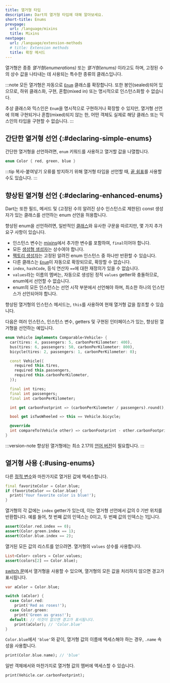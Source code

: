 ```yaml
---
title: 열거형 타입
description: Dart의 열거형 타입에 대해 알아보세요.
short-title: Enums
prevpage:
  url: /language/mixins
  title: Mixins
nextpage:
  url: /language/extension-methods
  # title: Extension methods
  title: 확장 메서드
---
```


열거형은 종종 _열거형(enumerations)_ 또는 _열거형(enums)_ 이라고도 하며, 
고정된 수의 상수 값을 나타내는 데 사용되는 특수한 종류의 클래스입니다.

:::note
모든 열거형은 자동으로 [`Enum`][] 클래스를 확장합니다. 
또한 봉인(sealed)되어 있으므로, 하위 클래스화, 구현, 혼합(mixed in) 또는 명시적으로 인스턴스화할 수 없습니다.

추상 클래스와 믹스인은 `Enum`을 명시적으로 구현하거나 확장할 수 있지만, 
열거형 선언에 의해 구현되거나 혼합(mixed)되지 않는 한, 
어떤 객체도 실제로 해당 클래스 또는 믹스인의 타입을 구현할 수 없습니다.
:::

## 간단한 열거형 선언 {:#declaring-simple-enums}

간단한 열거형을 선언하려면, `enum` 키워드를 사용하고 열거할 값을 나열합니다.

<?code-excerpt "misc/lib/language_tour/classes/enum.dart (enum)"?>
```dart
enum Color { red, green, blue }
```

:::tip
복사-붙여넣기 오류를 방지하기 위해 열거형 타입을 선언할 때, 
[끝 쉼표][trailing commas]를 사용할 수도 있습니다.
:::

## 향상된 열거형 선언 {:#declaring-enhanced-enums}

Dart는 또한 필드, 메서드 및 (고정된 수의 알려진 상수 인스턴스로 제한된) const 생성자가 있는 클래스를 선언하는 enum 선언을 허용합니다.

향상된 enum을 선언하려면, 일반적인 [클래스][classes]와 유사한 구문을 따르지만, 몇 가지 추가 요구 사항이 있습니다.

* 인스턴스 변수는 [mixins][]에서 추가한 변수를 포함하여, `final`이어야 합니다.
* 모든 [생성형 생성자][generative constructors]는 상수여야 합니다.
* [팩토리 생성자][Factory constructors]는 고정된 알려진 enum 인스턴스 중 하나만 반환할 수 있습니다.
* 다른 클래스는 [`Enum`]이 자동으로 확장되므로, 확장할 수 없습니다.
* `index`, `hashCode`, 등식 연산자 `==`에 대한 재정의가 있을 수 없습니다.
* `values`라는 이름의 멤버는, 자동으로 생성된 정적 `values` getter와 충돌하므로, enum에서 선언할 수 없습니다.
* enum의 모든 인스턴스는 선언 시작 부분에서 선언해야 하며, 최소한 하나의 인스턴스가 선언되어야 합니다.

향상된 열거형의 인스턴스 메서드는, `this`를 사용하여 현재 열거형 값을 참조할 수 있습니다.

다음은 여러 인스턴스, 인스턴스 변수, getters 및 구현된 인터페이스가 있는, 향상된 열거형을 선언하는 예입니다.

<?code-excerpt "misc/lib/language_tour/classes/enum.dart (enhanced)"?>
```dart
enum Vehicle implements Comparable<Vehicle> {
  car(tires: 4, passengers: 5, carbonPerKilometer: 400),
  bus(tires: 6, passengers: 50, carbonPerKilometer: 800),
  bicycle(tires: 2, passengers: 1, carbonPerKilometer: 0);

  const Vehicle({
    required this.tires,
    required this.passengers,
    required this.carbonPerKilometer,
  });

  final int tires;
  final int passengers;
  final int carbonPerKilometer;

  int get carbonFootprint => (carbonPerKilometer / passengers).round();

  bool get isTwoWheeled => this == Vehicle.bicycle;

  @override
  int compareTo(Vehicle other) => carbonFootprint - other.carbonFootprint;
}
```

:::version-note
향상된 열거형에는 최소 2.17의 [언어 버전][language version]이 필요합니다.
:::

## 열거형 사용 {:#using-enums}

다른 [정적 변수][static variable]와 마찬가지로 열거된 값에 액세스합니다.

<?code-excerpt "misc/lib/language_tour/classes/enum.dart (access)"?>
```dart
final favoriteColor = Color.blue;
if (favoriteColor == Color.blue) {
  print('Your favorite color is blue!');
}
```

열거형의 각 값에는 `index` getter가 있는데, 
이는 열거형 선언에서 값의 0 기반 위치를 반환합니다. 
예를 들어, 첫 번째 값의 인덱스는 0이고, 두 번째 값의 인덱스는 1입니다.

<?code-excerpt "misc/lib/language_tour/classes/enum.dart (index)"?>
```dart
assert(Color.red.index == 0);
assert(Color.green.index == 1);
assert(Color.blue.index == 2);
```

열거된 모든 값의 리스트를 얻으려면. 열거형의 `values` 상수를 사용합니다.

<?code-excerpt "misc/lib/language_tour/classes/enum.dart (values)"?>
```dart
List<Color> colors = Color.values;
assert(colors[2] == Color.blue);
```

[switch 문][switch statements]에서 열거형을 사용할 수 있으며, 
열거형의 모든 값을 처리하지 않으면 경고가 표시됩니다.

<?code-excerpt "misc/lib/language_tour/classes/enum.dart (switch)"?>
```dart
var aColor = Color.blue;

switch (aColor) {
  case Color.red:
    print('Red as roses!');
  case Color.green:
    print('Green as grass!');
  default: // 이것이 없으면 경고가 표시됩니다.
    print(aColor); // 'Color.blue'
}
```

`Color.blue`에서 `'blue'`와 같이, 열거형 값의 이름에 액세스해야 하는 경우, `.name` 속성을 사용합니다.

<?code-excerpt "misc/lib/language_tour/classes/enum.dart (name)"?>
```dart
print(Color.blue.name); // 'blue'
```

일반 객체에서와 마찬가지로 열거형 값의 멤버에 액세스할 수 있습니다.

<?code-excerpt "misc/lib/language_tour/classes/enum.dart (method-call)"?>
```dart
print(Vehicle.car.carbonFootprint);
```

[`Enum`]: {{site.dart-api}}/{{site.sdkInfo.channel}}/dart-core/Enum-class.html
[trailing commas]: /language/collections#lists
[classes]: /language/classes
[mixins]: /language/mixins
[generative constructors]: /language/constructors#constant-constructors
[Factory constructors]: /language/constructors#factory-constructors
[language version]: /guides/language/evolution#language-versioning
[static variable]: /language/classes#class-variables-and-methods
[switch statements]: /language/branches#switch
